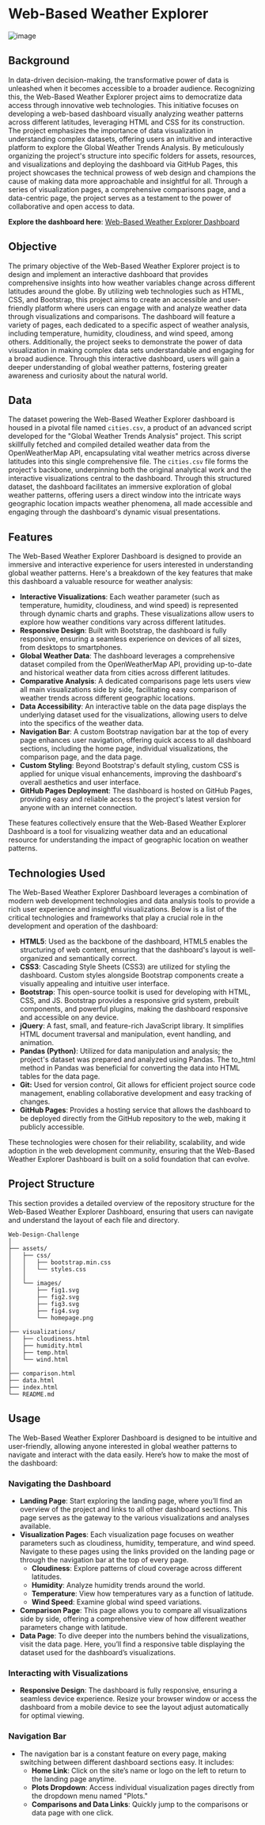 # Web-Based Weather Explorer
![image](assets/images/homepage.png)
## Background
In data-driven decision-making, the transformative power of data is unleashed when it becomes accessible to a broader audience. Recognizing this, the Web-Based Weather Explorer project aims to democratize data access through innovative web technologies. This initiative focuses on developing a web-based dashboard visually analyzing weather patterns across different latitudes, leveraging HTML and CSS for its construction. The project emphasizes the importance of data visualization in understanding complex datasets, offering users an intuitive and interactive platform to explore the Global Weather Trends Analysis. By meticulously organizing the project's structure into specific folders for assets, resources, and visualizations and deploying the dashboard via GitHub Pages, this project showcases the technical prowess of web design and champions the cause of making data more approachable and insightful for all. Through a series of visualization pages, a comprehensive comparisons page, and a data-centric page, the project serves as a testament to the power of collaborative and open access to data.

**Explore the dashboard here**: [Web-Based Weather Explorer Dashboard](https://jeremytallant.github.io/Web-Design-Challenge/)

## Objective
The primary objective of the Web-Based Weather Explorer project is to design and implement an interactive dashboard that provides comprehensive insights into how weather variables change across different latitudes around the globe. By utilizing web technologies such as HTML, CSS, and Bootstrap, this project aims to create an accessible and user-friendly platform where users can engage with and analyze weather data through visualizations and comparisons. The dashboard will feature a variety of pages, each dedicated to a specific aspect of weather analysis, including temperature, humidity, cloudiness, and wind speed, among others. Additionally, the project seeks to demonstrate the power of data visualization in making complex data sets understandable and engaging for a broad audience. Through this interactive dashboard, users will gain a deeper understanding of global weather patterns, fostering greater awareness and curiosity about the natural world.
## Data
The dataset powering the Web-Based Weather Explorer dashboard is housed in a pivotal file named `cities.csv`, a product of an advanced script developed for the "Global Weather Trends Analysis" project. This script skillfully fetched and compiled detailed weather data from the OpenWeatherMap API, encapsulating vital weather metrics across diverse latitudes into this single comprehensive file. The `cities.csv` file forms the project's backbone, underpinning both the original analytical work and the interactive visualizations central to the dashboard. Through this structured dataset, the dashboard facilitates an immersive exploration of global weather patterns, offering users a direct window into the intricate ways geographic location impacts weather phenomena, all made accessible and engaging through the dashboard's dynamic visual presentations.
## Features
The Web-Based Weather Explorer Dashboard is designed to provide an immersive and interactive experience for users interested in understanding global weather patterns. Here's a breakdown of the key features that make this dashboard a valuable resource for weather analysis:
* **Interactive Visualizations**: Each weather parameter (such as temperature, humidity, cloudiness, and wind speed) is represented through dynamic charts and graphs. These visualizations allow users to explore how weather conditions vary across different latitudes.
* **Responsive Design**: Built with Bootstrap, the dashboard is fully responsive, ensuring a seamless experience on devices of all sizes, from desktops to smartphones.
* **Global Weather Data**: The dashboard leverages a comprehensive dataset compiled from the OpenWeatherMap API, providing up-to-date and historical weather data from cities across different latitudes.
* **Comparative Analysis**: A dedicated comparisons page lets users view all main visualizations side by side, facilitating easy comparison of weather trends across different geographic locations.
* **Data Accessibility**: An interactive table on the data page displays the underlying dataset used for the visualizations, allowing users to delve into the specifics of the weather data.
* **Navigation Bar**: A custom Bootstrap navigation bar at the top of every page enhances user navigation, offering quick access to all dashboard sections, including the home page, individual visualizations, the comparison page, and the data page.
* **Custom Styling**: Beyond Bootstrap's default styling, custom CSS is applied for unique visual enhancements, improving the dashboard's overall aesthetics and user interface.
* **GitHub Pages Deployment**: The dashboard is hosted on GitHub Pages, providing easy and reliable access to the project's latest version for anyone with an internet connection.

These features collectively ensure that the Web-Based Weather Explorer Dashboard is a tool for visualizing weather data and an educational resource for understanding the impact of geographic location on weather patterns.
## Technologies Used
The Web-Based Weather Explorer Dashboard leverages a combination of modern web development technologies and data analysis tools to provide a rich user experience and insightful visualizations. Below is a list of the critical technologies and frameworks that play a crucial role in the development and operation of the dashboard:
* **HTML5**: Used as the backbone of the dashboard, HTML5 enables the structuring of web content, ensuring that the dashboard's layout is well-organized and semantically correct.
* **CSS3**: Cascading Style Sheets (CSS3) are utilized for styling the dashboard. Custom styles alongside Bootstrap components create a visually appealing and intuitive user interface.
* **Bootstrap**: This open-source toolkit is used for developing with HTML, CSS, and JS. Bootstrap provides a responsive grid system, prebuilt components, and powerful plugins, making the dashboard responsive and accessible on any device.
* **jQuery**: A fast, small, and feature-rich JavaScript library. It simplifies HTML document traversal and manipulation, event handling, and animation.
* **Pandas (Python)**: Utilized for data manipulation and analysis; the project's dataset was prepared and analyzed using Pandas. The to_html method in Pandas was beneficial for converting the data into HTML tables for the data page.
* **Git:** Used for version control, Git allows for efficient project source code management, enabling collaborative development and easy tracking of changes.
* **GitHub Pages**: Provides a hosting service that allows the dashboard to be deployed directly from the GitHub repository to the web, making it publicly accessible.

These technologies were chosen for their reliability, scalability, and wide adoption in the web development community, ensuring that the Web-Based Weather Explorer Dashboard is built on a solid foundation that can evolve.
## Project Structure
This section provides a detailed overview of the repository structure for the Web-Based Weather Explorer Dashboard, ensuring that users can navigate and understand the layout of each file and directory.
```plaintext
Web-Design-Challenge
│
├── assets/                     
│   ├── css/                    
│   │   ├── bootstrap.min.css   
│   │   └── styles.css          
│   │
│   └── images/                 
│       ├── fig1.svg            
│       ├── fig2.svg            
│       ├── fig3.svg            
│       ├── fig4.svg            
│       └── homepage.png        
│
├── visualizations/            
│   ├── cloudiness.html         
│   ├── humidity.html           
│   ├── temp.html               
│   └── wind.html               
│
├── comparison.html             
├── data.html                   
├── index.html                  
└── README.md                   
```
## Usage
The Web-Based Weather Explorer Dashboard is designed to be intuitive and user-friendly, allowing anyone interested in global weather patterns to navigate and interact with the data easily. Here’s how to make the most of the dashboard:

### Navigating the Dashboard
* **Landing Page**: Start exploring the landing page, where you’ll find an overview of the project and links to all other dashboard sections. This page serves as the gateway to the various visualizations and analyses available.
* **Visualization Pages**: Each visualization page focuses on weather parameters such as cloudiness, humidity, temperature, and wind speed. Navigate to these pages using the links provided on the landing page or through the navigation bar at the top of every page.
	* **Cloudiness**: Explore patterns of cloud coverage across different latitudes.
	* **Humidity**: Analyze humidity trends around the world.
	* **Temperature**: View how temperatures vary as a function of latitude.
	* **Wind Speed**: Examine global wind speed variations.
* **Comparison Page**: This page allows you to compare all visualizations side by side, offering a comprehensive view of how different weather parameters change with latitude.
* **Data Page**: To dive deeper into the numbers behind the visualizations, visit the data page. Here, you’ll find a responsive table displaying the dataset used for the dashboard’s visualizations.
### Interacting with Visualizations
* **Responsive Design**: The dashboard is fully responsive, ensuring a seamless device experience. Resize your browser window or access the dashboard from a mobile device to see the layout adjust automatically for optimal viewing.
### Navigation Bar
* The navigation bar is a constant feature on every page, making switching between different dashboard sections easy. It includes:
	* **Home Link**: Click on the site’s name or logo on the left to return to the landing page anytime.
	* **Plots Dropdown**: Access individual visualization pages directly from the dropdown menu named "Plots."
	* **Comparisons and Data Links**: Quickly jump to the comparisons or data page with one click.


